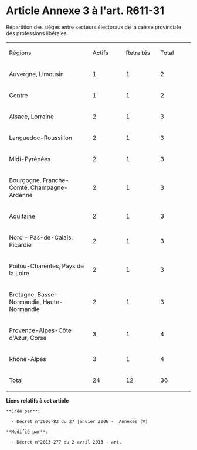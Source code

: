 # Article Annexe 3 à l'art. R611-31

Répartition des sièges entre secteurs électoraux de la caisse provinciale des professions libérales

<table>
  <tbody>
    <tr>
      <td width="222">

Régions

</td>
      <td width="78">

Actifs

</td>
      <td width="79">

Retraités

</td>
      <td width="79">

Total

</td>
    </tr>
    <tr>
      <td width="222">

Auvergne, Limousin

</td>
      <td width="78">

1

</td>
      <td width="79">

1

</td>
      <td width="79">

2

</td>
    </tr>
    <tr>
      <td width="222">

Centre

</td>
      <td width="78">

1

</td>
      <td width="79">

1

</td>
      <td width="79">

2

</td>
    </tr>
    <tr>
      <td width="222">

Alsace, Lorraine

</td>
      <td width="78">

2

</td>
      <td width="79">

1

</td>
      <td width="79">

3

</td>
    </tr>
    <tr>
      <td width="222">

Languedoc-Roussillon

</td>
      <td width="78">

2

</td>
      <td width="79">

1

</td>
      <td width="79">

3

</td>
    </tr>
    <tr>
      <td width="222">

Midi-Pyrénées

</td>
      <td width="78">

2

</td>
      <td width="79">

1

</td>
      <td width="79">

3

</td>
    </tr>
    <tr>
      <td width="222">

Bourgogne, Franche-Comté, Champagne-Ardenne

</td>
      <td width="78">

2

</td>
      <td width="79">

1

</td>
      <td width="79">

3

</td>
    </tr>
    <tr>
      <td width="222">

Aquitaine

</td>
      <td width="78">

2

</td>
      <td width="79">

1

</td>
      <td width="79">

3

</td>
    </tr>
    <tr>
      <td width="222">

Nord - Pas-de-Calais, Picardie

</td>
      <td width="78">

2

</td>
      <td width="79">

1

</td>
      <td width="79">

3

</td>
    </tr>
    <tr>
      <td width="222">

Poitou-Charentes, Pays de la Loire

</td>
      <td width="78">

2

</td>
      <td width="79">

1

</td>
      <td width="79">

3

</td>
    </tr>
    <tr>
      <td width="222">

Bretagne, Basse-Normandie, Haute-Normandie

</td>
      <td width="78">

2

</td>
      <td width="79">

1

</td>
      <td width="79">

3

</td>
    </tr>
    <tr>
      <td width="222">

Provence-Alpes-Côte d'Azur, Corse

</td>
      <td width="78">

3

</td>
      <td width="79">

1

</td>
      <td width="79">

4

</td>
    </tr>
    <tr>
      <td width="222">

Rhône-Alpes

</td>
      <td width="78">

3

</td>
      <td width="79">

1

</td>
      <td width="79">

4

</td>
    </tr>
    <tr>
      <td width="222">

Total

</td>
      <td width="78">

24

</td>
      <td width="79">

12

</td>
      <td width="79">

36

</td>
    </tr>
  </tbody>
</table>

**Liens relatifs à cet article**

	**Créé par**:

	  - Décret n°2006-83 du 27 janvier 2006 -  Annexes (V)

	**Modifié par**:

	  - Décret n°2013-277 du 2 avril 2013 - art.
